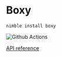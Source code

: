 # Boxy

`nimble install boxy`

![Github Actions](https://github.com/treeform/boxy/workflows/Github%20Actions/badge.svg)

[API reference](https://nimdocs.com/treeform/boxy)
